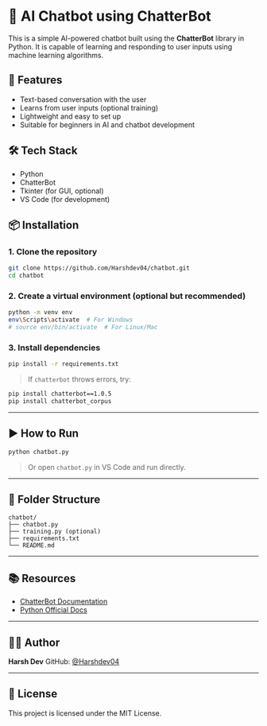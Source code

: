 


# 💬 AI Chatbot using ChatterBot

This is a simple AI-powered chatbot built using the **ChatterBot** library in Python. It is capable of learning and responding to user inputs using machine learning algorithms.

## 🚀 Features

- Text-based conversation with the user
- Learns from user inputs (optional training)
- Lightweight and easy to set up
- Suitable for beginners in AI and chatbot development

## 🛠️ Tech Stack

- Python
- ChatterBot
- Tkinter (for GUI, optional)
- VS Code (for development)

## 📦 Installation

### 1. Clone the repository

```bash
git clone https://github.com/Harshdev04/chatbot.git
cd chatbot
````

### 2. Create a virtual environment (optional but recommended)

```bash
python -m venv env
env\Scripts\activate  # For Windows
# source env/bin/activate  # For Linux/Mac
```

### 3. Install dependencies

```bash
pip install -r requirements.txt
```

> If `chatterbot` throws errors, try:

```bash
pip install chatterbot==1.0.5
pip install chatterbot_corpus
```

---

## ▶️ How to Run

```bash
python chatbot.py
```

> Or open `chatbot.py` in VS Code and run directly.

---

## 📁 Folder Structure

```
chatbot/
├── chatbot.py
├── training.py (optional)
├── requirements.txt
└── README.md
```

---



## 📚 Resources

* [ChatterBot Documentation](https://chatterbot.readthedocs.io/)
* [Python Official Docs](https://docs.python.org/3/)

---

## 👨‍💻 Author

**Harsh Dev**
GitHub: [@Harshdev04](https://github.com/Harshdev04)

---

## 📄 License

This project is licensed under the MIT License.

```

